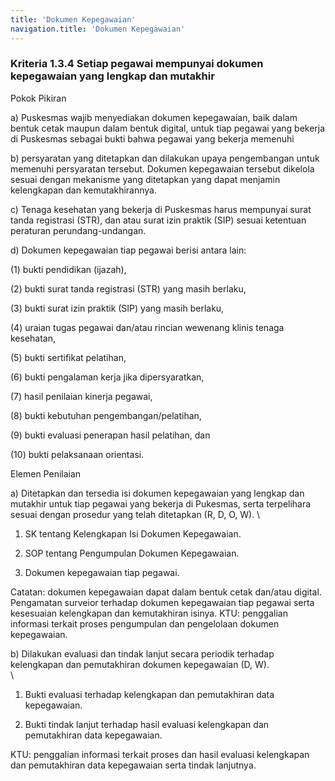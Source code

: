 ```yaml
---
title: 'Dokumen Kepegawaian'
navigation.title: 'Dokumen Kepegawaian'
---
```



### Kriteria 1.3.4 Setiap pegawai mempunyai dokumen kepegawaian yang lengkap dan mutakhir 



Pokok Pikiran 

a) Puskesmas wajib menyediakan dokumen kepegawaian, baik dalam bentuk cetak maupun dalam  bentuk digital, untuk tiap pegawai yang bekerja di Puskesmas sebagai bukti bahwa pegawai yang bekerja memenuhi 

b) persyaratan yang ditetapkan dan dilakukan upaya pengembangan untuk memenuhi persyaratan tersebut. Dokumen kepegawaian tersebut dikelola sesuai dengan mekanisme yang ditetapkan yang dapat menjamin kelengkapan dan kemutakhirannya. 

c) Tenaga kesehatan yang bekerja di Puskesmas harus mempunyai surat tanda registrasi (STR), dan atau surat izin praktik (SIP) sesuai ketentuan peraturan perundang-undangan. 

d) Dokumen kepegawaian tiap pegawai berisi antara lain: 

(1) bukti pendidikan (ijazah), 

(2) bukti surat tanda registrasi (STR) yang masih berlaku, 

(3) bukti surat izin praktik (SIP) yang masih berlaku, 

(4) uraian tugas pegawai dan/atau rincian wewenang klinis tenaga kesehatan, 

(5) bukti sertifikat pelatihan, 

(6) bukti pengalaman kerja jika dipersyaratkan, 

(7) hasil penilaian kinerja pegawai, 

(8) bukti kebutuhan pengembangan/pelatihan, 

(9) bukti evaluasi penerapan hasil pelatihan, dan 

(10) bukti pelaksanaan orientasi. 
 	 
Elemen Penilaian 




 a) Ditetapkan dan tersedia isi dokumen kepegawaian yang lengkap dan mutakhir untuk tiap pegawai yang bekerja di Pukesmas, serta terpelihara sesuai dengan prosedur yang telah ditetapkan (R, D, O, W).  \




1. SK tentang Kelengkapan Isi 
Dokumen Kepegawaian. 

2. SOP tentang Pengumpulan 
Dokumen Kepegawaian. 
1. Dokumen kepegawaian tiap pegawai. 

Catatan: dokumen kepegawaian dapat dalam bentuk cetak dan/atau digital. 
Pengamatan surveior terhadap dokumen kepegawaian tiap pegawai serta kesesuaian kelengkapan dan kemutakhiran isinya. 
KTU: penggalian informasi terkait proses pengumpulan dan pengelolaan dokumen kepegawaian. 
 




 b) Dilakukan evaluasi dan tindak lanjut secara periodik terhadap kelengkapan dan pemutakhiran dokumen kepegawaian (D, W).  \
  \




1. Bukti evaluasi terhadap kelengkapan dan pemutakhiran data kepegawaian. 

2. Bukti tindak lanjut terhadap hasil evaluasi kelengkapan dan pemutakhiran data kepegawaian. 
 
KTU: penggalian informasi terkait proses dan hasil evaluasi kelengkapan dan pemutakhiran data kepegawaian serta tindak lanjutnya. 
 





